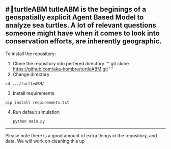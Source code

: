 #🐢turtleABM
tutleABM is the beginings of a geospatially explicit Agent Based Model to analyze sea turtles. A lot of relevant questions someone might have when it comes to look into conservation efforts, are inherently geographic. 
---
To install the repository:
1. Clone the repository into perfered directory
  '''
  git clone https://github.com/aka-hombre/turtleABM.git
  '''
2. Change directory
  ```
  cd .../turtleABM/
  ```
3. Install requirements
  ```
  pip install requirements.txt
  ```
4. Run default simulation
   ```
   python main.py
   ```
---
Please note there is a good amount of extra things in the repository, and data. We will work on cleaning this up
